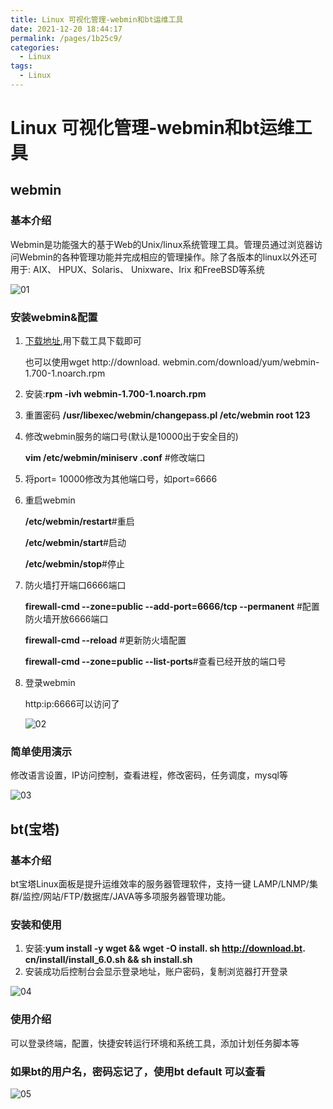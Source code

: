 ```yaml
---
title: Linux 可视化管理-webmin和bt运维工具
date: 2021-12-20 18:44:17
permalink: /pages/1b25c9/
categories:
  - Linux
tags:
  - Linux
---
```

# Linux 可视化管理-webmin和bt运维工具

## webmin

### 基本介绍

Webmin是功能强大的基于Web的Unix/linux系统管理工具。管理员通过浏览器访问Webmin的各种管理功能并完成相应的管理操作。除了各版本的linux以外还可用于: AIX、 HPUX、Solaris、 Unixware、Irix 和FreeBSD等系统

![01](https://cdn.jsdmirror.com//gh/xustudyxu/image-hosting@master/studynotes/Linux/images/22/01.png)

### 安装webmin&配置

1. [下载地址](http://download.webmin.com/download/yum/),用下载工具下载即可

   也可以使用wget http://download. webmin.com/download/yum/webmin-1.700-1.noarch.rpm
   
2. 安装:**rpm -ivh webmin-1.700-1.noarch.rpm**

3. 重置密码 **/usr/libexec/webmin/changepass.pl /etc/webmin root 123**

4. 修改webmin服务的端口号(默认是10000出于安全目的)

   **vim /etc/webmin/miniserv .conf** #修改端口
   
5. 将port= 10000修改为其他端口号，如port=6666

6. 重启webmin

   **/etc/webmin/restart**#重启

   **/etc/webmin/start**#启动

   **/etc/webmin/stop**#停止
   
7. 防火墙打开端口6666端口

   **firewall-cmd --zone=public --add-port=6666/tcp --permanent** #配置防火墙开放6666端口

   **firewall-cmd --reload** #更新防火墙配置

   **firewall-cmd --zone=public --list-ports**#查看已经开放的端口号

8. 登录webmin

   http:ip:6666可以访问了

   ![02](https://cdn.jsdmirror.com//gh/xustudyxu/image-hosting@master/studynotes/Linux/images/22/02.png)

### 简单使用演示

修改语言设置，IP访问控制，查看进程，修改密码，任务调度，mysql等

![03](https://cdn.jsdmirror.com//gh/xustudyxu/image-hosting@master/studynotes/Linux/images/22/03.png)

## bt(宝塔)

### 基本介绍

bt宝塔Linux面板是提升运维效率的服务器管理软件，支持一键 LAMP/LNMP/集群/监控/网站/FTP/数据库/JAVA等多项服务器管理功能。

### 安装和使用

1. 安装:**yum install -y wget && wget -O install. sh http://download.bt. cn/install/install_6.0.sh && sh install.sh**
2. 安装成功后控制台会显示登录地址，账户密码，复制浏览器打开登录

![04](https://cdn.jsdmirror.com//gh/xustudyxu/image-hosting@master/studynotes/Linux/images/22/04.png)

### 使用介绍

可以登录终端，配置，快捷安转运行环境和系统工具，添加计划任务脚本等

### 如果bt的用户名，密码忘记了，使用bt default 可以查看
![05](https://cdn.jsdmirror.com//gh/xustudyxu/image-hosting@master/studynotes/Linux/images/22/05.png)

